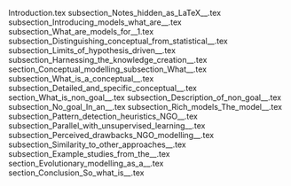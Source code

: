 Introduction.tex
subsection_Notes_hidden_as_LaTeX__.tex
subsection_Introducing_models_what_are__.tex
subsection_What_are_models_for__1.tex
subsection_Distinguishing_conceptual_from_statistical__.tex
subsection_Limits_of_hypothesis_driven__.tex
subsection_Harnessing_the_knowledge_creation__.tex
section_Conceptual_modelling_subsection_What__.tex
subsection_What_is_a_conceptual__.tex
subsection_Detailed_and_specific_conceptual__.tex
section_What_is_non_goal__.tex
subsection_Description_of_non_goal__.tex
subsection_No_goal_In_an__.tex
subsection_Rich_models_The_model__.tex
subsection_Pattern_detection_heuristics_NGO__.tex
subsection_Parallel_with_unsupervised_learning__.tex
subsection_Perceived_drawbacks_NGO_modelling__.tex
subsection_Similarity_to_other_approaches__.tex
subsection_Example_studies_from_the__.tex
section_Evolutionary_modelling_as_a__.tex
section_Conclusion_So_what_is__.tex
